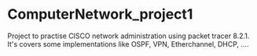 # ComputerNetwork_project1
Project to practise CISCO network administration using packet tracer 8.2.1. It's covers some implementations like OSPF, VPN, Etherchannel, DHCP, ....
